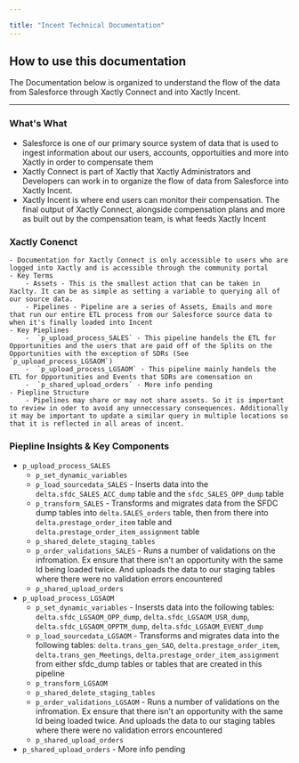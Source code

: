```yaml
---

title: "Incent Technical Documentation"
---
```







## How to use this documentation

The Documentation below is organized to understand the flow of the data from Salesforce through Xactly Connect and into Xactly Incent.

---

### What's What

   - Salesforce is one of our primary source system of data that is used to ingest information about our users, accounts, opportuities and more into Xactly in order to compensate them
   - Xactly Connect is part of Xactly that Xactly Administrators and Developers can work in to organize the flow of data from Salesforce into Xactly Incent.
   - Xactly Incent is where end users can monitor their compensation. The final output of Xactly Connect, alongside compensation plans and more as built out by the compensation team, is what feeds Xactly Incent

### Xactly Conenct

    - Documentation for Xactly Connect is only accessible to users who are logged into Xactly and is accessible through the community portal 
    - Key Terms
        - Assets - This is the smallest action that can be taken in Xaclty. It can be as simple as setting a variable to querying all of our source data.
        - Pipelines - Pipeline are a series of Assets, Emails and more that run our entire ETL process from our Salesforce source data to when it's finally loaded into Incent
    - Key Pieplines
        -  `p_upload_process_SALES` - This pipeline handels the ETL for Opportunities and the users that are paid off of the Splits on the Opportunities with the exception of SDRs (See `p_upload_process_LGSAOM`)
        -  `p_upload_process_LGSAOM` - This pipeline mainly handels the ETL for Opportunities and Events that SDRs are comensation on 
        -  `p_shared_upload_orders` - More info pending
    - Piepline Structure
        - Pipelines may share or may not share assets. So it is important to review in oder to avoid any unneccessary consequences. Additionally it may be important to update a similar query in multiple locations so that it is reflected in all areas of incent. 

### Piepline Insights & Key Components

- `p_upload_process_SALES`
    - `p_set_dynamic_variables`
    - `p_load_sourcedata_SALES` - Inserts data into the `delta.sfdc_SALES_ACC_dump` table and the `sfdc_SALES_OPP_dump` table
    - `p_transform_SALES` - Transforms and migrates data from the SFDC dump tables into `delta.SALES_orders` table, then from there into `delta.prestage_order_item` table and `delta.prestage_order_item_assignment` table
    - `p_shared_delete_staging_tables`
    - `p_order_validations_SALES` - Runs a number of validations on the infromation. Ex ensure that there isn't an opportunity with the same Id being loaded twice. And uploads the data to our staging tables where there were no validation errors encountered
    - `p_shared_upload_orders`
- `p_upload_process_LGSAOM`
    - `p_set_dynamic_variables` - Insersts data into the following tables: `delta.sfdc_LGSAOM_OPP_dump`, `delta.sfdc_LGSAOM_USR_dump`, `delta.sfdc_LGSAOM_OPPTM_dump`, `delta.sfdc_LGSAOM_EVENT_dump`
    - `p_load_sourcedata_LGSAOM` - Transforms and migrates data into the following tables: `delta.trans_gen_SAO`, `delta.prestage_order_item`, `delta.trans_gen_Meetings`, `delta.prestage_order_item_assignment` from either sfdc_dump tables or tables that are created in this pipeline
    - `p_transform_LGSAOM`
    - `p_shared_delete_staging_tables`
    - `p_order_validations_LGSAOM` - Runs a number of validations on the infromation. Ex ensure that there isn't an opportunity with the same Id being loaded twice. And uploads the data to our staging tables where there were no validation errors encountered
    - `p_shared_upload_orders`
- `p_shared_upload_orders` - More info pending

